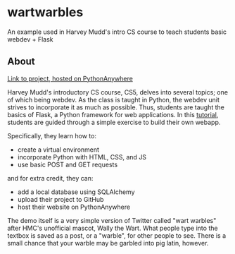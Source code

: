 # wartwarbles
An example used in Harvey Mudd's intro CS course to teach students basic webdev + Flask

## About
[Link to project, hosted on PythonAnywhere](http://wartwarbles-hmccsstudio.pythonanywhere.com/)

Harvey Mudd's introductory CS course, CS5, delves into several topics; one of which being webdev. As the class is taught in Python, the webdev unit strives to incorporate it as much as possible. Thus, students are taught the basics of Flask, a Python framework for web applications. In this [tutorial](https://docs.google.com/document/d/1ukmYzm6tHRluQIlludkgt8ZjVnJqTIbMpNzlmBvxRhE/edit?usp=sharing), students are guided through a simple exercise to build their own webapp. 

Specifically, they learn how to:
* create a virtual environment
* incorporate Python with HTML, CSS, and JS
* use basic POST and GET requests

and for extra credit, they can:
* add a local database using SQLAlchemy
* upload their project to GitHub
* host their website on PythonAnywhere

The demo itself is a very simple version of Twitter called "wart warbles" after HMC's unofficial mascot, Wally the Wart. What people type into the textbox is saved as a post, or a "warble", for other people to see. There is a small chance that your warble may be garbled into pig latin, however. 

